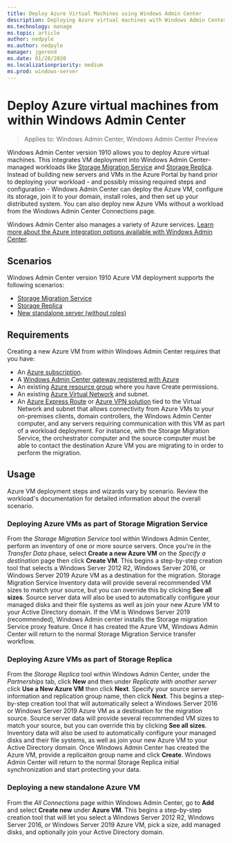 ```yaml
---
title: Deploy Azure Virtual Machines using Windows Admin Center
description: Deploying Azure virtual machines with Windows Admin Center. Configuring Azure virtual machines as part of Windows Admin Center-managed scenarios.
ms.technology: manage
ms.topic: article
author: nedpyle
ms.author: nedpyle
manager: jgerend
ms.date: 01/28/2020
ms.localizationpriority: medium
ms.prod: windows-server
---
```


# Deploy Azure virtual machines from within Windows Admin Center

>Applies to: Windows Admin Center, Windows Admin Center Preview

Windows Admin Center version 1910 allows you to deploy Azure virtual machines. This integrates VM deployment into Windows Admin Center-managed workloads like [Storage Migration Service](../../storage/storage-migration-service/overview.md) and [Storage Replica](../../storage/storage-replica/storage-replica-overview.md). Instead of building new servers and VMs in the Azure Portal by hand prior to deploying your workload - and possibly missing required steps and configuration - Windows Admin Center can deploy the Azure VM, configure its storage, join it to your domain, install roles, and then set up your distributed system. You can also deploy new Azure VMs without a workload from the Windows Admin Center Connections page.

Windows Admin Center also manages a variety of Azure services. [Learn more about the Azure integration options available with Windows Admin Center](../plan/azure-integration-options.md).

## Scenarios

Windows Admin Center version 1910 Azure VM deployment supports the following scenarios:

- [Storage Migration Service](../../storage/storage-migration-service/overview.md)
- [Storage Replica](../../storage/storage-replica/storage-replica-overview.md)
- [New standalone server (without roles)](index.md#extend-on-premises-capacity-with-azure)

## Requirements

Creating a new Azure VM from within Windows Admin Center requires that you have:

- An [Azure subscription](https://azure.microsoft.com).
- A [Windows Admin Center gateway registered with Azure](https://docs.microsoft.com/windows-server/manage/windows-admin-center/azure/azure-integration)
- An existing [Azure resource group](https://docs.microsoft.com/azure/azure-resource-manager/management/overview) where you have Create permissions.
- An existing [Azure Virtual Network](https://docs.microsoft.com/azure/virtual-network/virtual-networks-overview) and subnet.
- An [Azure Express Route](https://azure.microsoft.com/services/expressroute/) or [Azure VPN solution](https://azure.microsoft.com/services/vpn-gateway/) tied to the Virtual Network and subnet that allows connectivity from Azure VMs to your on-premises clients, domain controllers, the Windows Admin Center computer, and any servers requiring communication with this VM as part of a workload deployment. For instance, with the Storage Migration Service, the orchestrator computer and the source computer must be able to contact the destination Azure VM you are migrating to in order to perform the migration.

## Usage

Azure VM deployment steps and wizards vary by scenario. Review the workload's documentation for detailed information about the overall scenario.

### Deploying Azure VMs as part of Storage Migration Service

From the *Storage Migration Service* tool within Windows Admin Center, perform an inventory of one or more source servers. Once you're in the *Transfer Data* phase, select **Create a new Azure VM** on the *Specify a destination* page then click **Create VM**. This begins a step-by-step creation tool that selects a Windows Server 2012 R2, Windows Server 2016, or Windows Server 2019 Azure VM as a destination for the migration. Storage Migration Service Inventory data will provide several recommended VM sizes to match your source, but you can override this by clicking **See all sizes**. Source server data will also be used to automatically configure your managed disks and their file systems as well as join your new Azure VM to your Active Directory domain. If the VM is Windows Server 2019 (recommended), Windows Admin center installs the Storage migration Service proxy feature. Once it has created the Azure VM, Windows Admin Center will return to the normal Storage Migration Service transfer workflow.  


### Deploying Azure VMs as part of Storage Replica

From the *Storage Replica* tool within Windows Admin Center, under the *Partnerships* tab, click **New** and then under *Replicate with another server* click **Use a New Azure VM** then click **Next**. Specify your source server information and replication group name, then click **Next**. This begins a step-by-step creation tool that will automatically select a Windows Server 2016 or Windows Server 2019 Azure VM as a destination for the migration source. Source server data will provide several recommended VM sizes to match your source, but you can override this by clicking **See all sizes**. Inventory data will also be used to automatically configure your managed disks and their file systems, as well as join your new Azure VM to your Active Directory domain. Once Windows Admin Center has created the Azure VM, provide a replicaiton group name and click **Create**. Windows Admin Center will return to the normal Storage Replica initial synchronization and start protecting your data.


### Deploying a new standalone Azure VM

From the *All Connections* page within Windows Admin Center, go to **Add** and select **Create new** under **Azure VM**. This begins a step-by-step creation tool that will let you select a Windows Server 2012 R2, Windows Server 2016, or Windows Server 2019 Azure VM, pick a size, add managed disks, and optionally join your Active Directory domain.
